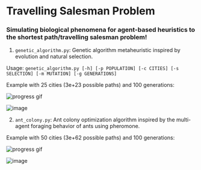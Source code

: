 # Travelling Salesman Problem

### Simulating biological phenomena for agent-based heuristics to the shortest path/travelling salesman problem!

1. `genetic_algorithm.py`: Genetic algorithm metaheuristic inspired by evolution and natural selection.

Usage: `genetic_algorithm.py [-h] [-p POPULATION] [-c CITIES] [-s SELECTION] [-m MUTATION] [-g GENERATIONS]`

Example with 25 cities (3e+23 possible paths) and 100 generations:

![progress gif](https://github.com/xu-ellen/tsp/blob/main/assets/genetic_algorithm.gif)

![image](https://user-images.githubusercontent.com/56745453/169677370-8fe48bc4-82aa-41bd-9a47-2b3c364a54a1.png)

2. `ant_colony.py`: Ant colony optimization algorithm inspired by the multi-agent foraging behavior of ants using pheromone.

Example with 50 cities (3e+62 possible paths) and 100 generations:

![progress gif](https://github.com/xu-ellen/tsp/blob/main/assets/ant_colony.gif)

![image](https://user-images.githubusercontent.com/56745453/169677011-3b6d35a8-0de7-4e01-a6b3-20c8e1dd9daa.png)
